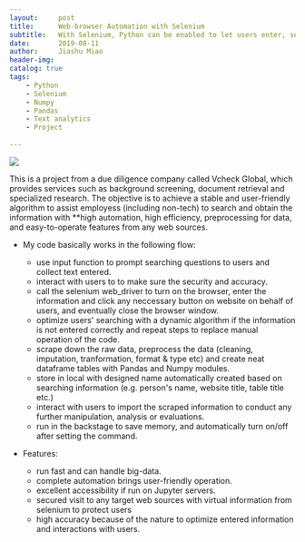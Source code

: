 ```yaml
---
layout:     post
title:      Web-browser Automation with Selenium
subtitle:   With Selenium, Python can be enabled to let users enter, search, scrape down and manipulate information from any source simply in one piece of scripts, with one click to run code and get your result. 
date:       2019-08-11
author:     Jiashu Miao
header-img: 
catalog: true
tags:
    - Python
    - Selenium
    - Numpy
    - Pandas
    - Text analytics
    - Project 
    
---
```


![](https://www.python.org/static/community_logos/python-logo.png)

This is a project from a due diligence company called Vcheck Global, which provides services such as background screening, document retrieval and specialized research. The objective is to achieve a stable and user-friendly algorithm to assist employess (including non-tech) to search and obtain the information with **high automation, high efficiency, preprocessing for data, and easy-to-operate features from any web sources. 

- My code basically works in the following flow:
    - use input function to prompt searching questions to users and collect text entered.
    - interact with users to to make sure the security and accuracy.
    - call the selenium web_driver to turn on the browser, enter the information and click any neccessary button on website on behalf of users, and eventually close the browser window.
    - optimize users' searching with a dynamic algorithm if the information is not entered correctly and repeat steps to replace manual operation of the code. 
    - scrape down the raw data, preprocess the data (cleaning, imputation, tranformation, format & type etc) and create neat dataframe tables with Pandas and Numpy modules.
    - store in local with designed name automatically created based on searching information (e.g. person's name, website title, table title etc.)
    - interact with users to import the scraped information to conduct any further manipulation, analysis or evaluations. 
    - run in the backstage to save memory, and automatically turn on/off after setting the command. 

- Features:
    - run fast and can handle big-data.
    - complete automation brings user-friendly operation.
    - excellent accessibility if run on Jupyter servers.
    - secured visit to any target web sources with virtual information from selenium to protect users
    - high accuracy because of the nature to optimize entered information and interactions with users.
